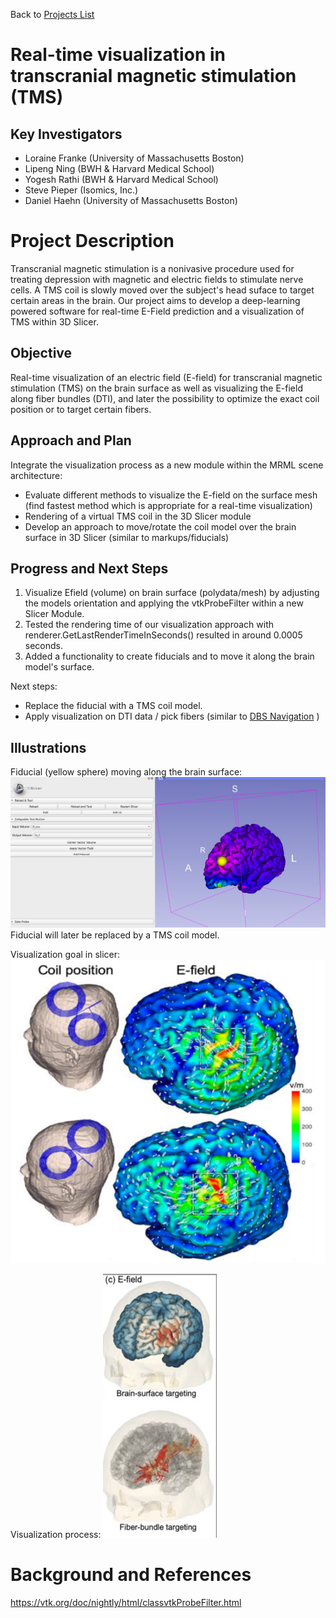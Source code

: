 Back to [Projects List](../../README.md#ProjectsList)

# Real-time visualization in transcranial magnetic stimulation (TMS)

## Key Investigators

- Loraine Franke (University of Massachusetts Boston)
- Lipeng Ning (BWH & Harvard Medical School)
- Yogesh Rathi (BWH & Harvard Medical School)
- Steve Pieper (Isomics, Inc.)
- Daniel Haehn (University of Massachusetts Boston)

# Project Description

Transcranial magnetic stimulation is a nonivasive procedure used for treating depression with magnetic and electric fields to stimulate nerve cells. 
A TMS coil is slowly moved over the subject's head suface to target certain areas in the brain. 
Our project aims to develop a deep-learning powered software for real-time E-Field prediction and a visualization of TMS within 3D Slicer.

## Objective

Real-time visualization of an electric field (E-field) for transcranial magnetic stimulation (TMS) on the brain surface as well as visualizing the E-field along fiber bundles (DTI), and later the possibility to optimize the exact coil position or to target certain fibers.

## Approach and Plan

Integrate the visualization process as a new module within the MRML scene architecture:

- Evaluate different methods to visualize the E-field on the surface mesh (find fastest method which is appropriate for a real-time visualization)
- Rendering of a virtual TMS coil in the 3D Slicer module
- Develop an approach to move/rotate the coil model over the brain surface in 3D Slicer (similar to markups/fiducials)

## Progress and Next Steps

<!-- Update this section as you make progress, describing of what you have ACTUALLY DONE. If there are specific steps that you could not complete then you can describe them here, too. -->
1. Visualize Efield (volume) on brain surface (polydata/mesh) by adjusting the models orientation and applying the vtkProbeFilter within a new Slicer Module.
2. Tested the rendering time of our visualization approach with renderer.GetLastRenderTimeInSeconds() resulted in around 0.0005 seconds.
3. Added a functionality to create fiducials and to move it along the brain model's surface.

Next steps: 
- Replace the fiducial with a TMS coil model.
- Apply visualization on DTI data / pick fibers (similar to [DBS Navigation](../DBSNavigation/README.md) )

## Illustrations

Fiducial (yellow sphere) moving along the brain surface:
![Fiducial (Sphere) moving along brain surface](./fiducial_on_brain_surface.png)
Fiducial will later be replaced by a TMS coil model.


Visualization goal in slicer:
![Brain surface and DT](./tmsonbrain.png)

Visualization process:
![Visualization Process](./visualization_process.png)

# Background and References

https://vtk.org/doc/nightly/html/classvtkProbeFilter.html

